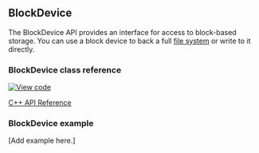 ## BlockDevice

The BlockDevice API provides an interface for access to block-based storage. You can use a block device to back a full [file system](https://os.mbed.com/docs/development/reference/contributing-storage.html#contributing-filesystem) or write to it directly.

### BlockDevice class reference

[![View code](https://www.mbed.com/embed/?type=library)](http://os-doc-builder.test.mbed.com/docs/development/mbed-os-api-doxy/class_block_device.html)

[C++ API Reference](https://github.com/ARMmbed/mbed-os/blob/master/features/filesystem/bd/BlockDevice.h)

### BlockDevice example

[Add example here.]
